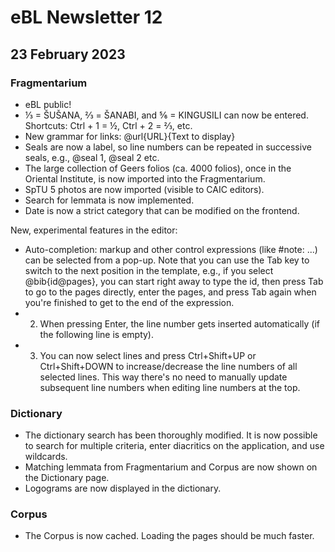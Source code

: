 # eBL Newsletter 12

## 23 February 2023

### Fragmentarium

- eBL public!
- ⅓ = ŠUŠANA, ⅔ = ŠANABI, and ⅚ = KINGUSILI can now be entered. Shortcuts: Ctrl + 1 = ½, Ctrl + 2 = ⅔, etc.
- New grammar for links: @url{URL}{Text to display}
- Seals are now a label, so line numbers can be repeated in successive seals, e.g., @seal 1, @seal 2 etc.
- The large collection of Geers folios (ca. 4000 folios), once in the Oriental Institute, is now imported into the Fragmentarium.
- SpTU 5 photos are now imported (visible to CAIC editors).
- Search for lemmata is now implemented.
- Date is now a strict category that can be modified on the frontend.

New, experimental features in the editor:

- Auto-completion: markup and other control expressions (like #note: ...) can be selected from a pop-up. Note that you can use the Tab key to switch to the next position in the template, e.g., if you select @bib{id@pages}, you can start right away to type the id, then press Tab to go to the pages directly, enter the pages, and press Tab again when you're finished to get to the end of the expression.
- 2. When pressing Enter, the line number gets inserted automatically (if the following line is empty).
- 3. You can now select lines and press Ctrl+Shift+UP or Ctrl+Shift+DOWN to increase/decrease the line numbers of all selected lines. This way there's no need to manually update subsequent line numbers when editing line numbers at the top.

### Dictionary

- The dictionary search has been thoroughly modified. It is now possible to search for multiple criteria, enter diacritics on the application, and use wildcards.
- Matching lemmata from Fragmentarium and Corpus are now shown on the Dictionary page.
- Logograms are now displayed in the dictionary.

### Corpus

- The Corpus is now cached. Loading the pages should be much faster.
